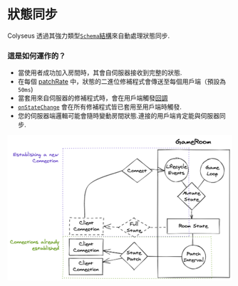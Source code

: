 # 狀態同步

Colyseus 透過其強力類型[`Schema`結構](/state/schema/)來自動處理狀態同步.

### 這是如何運作的？

- 當使用者成功加入房間時，其會自伺服器接收到完整的狀態.
- 在每個 [patchRate](/server/room/#patchrate-number) 中，狀態的二進位修補程式會傳送至每個用戶端（預設為 `50ms`)
- 當套用來自伺服器的修補程式時，會在用戶端觸發[回調](/state/schema/#callbacks)
- [`onStateChange`](/client/room/#onstatechange) 會在所有修補程式皆已套用至用戶端時觸發.
- 您的伺服器端邏輯可能會隨時變動房間狀態.連接的用戶端肯定能與伺服器同步.

![狀態同步圖表](state-sync.png)
